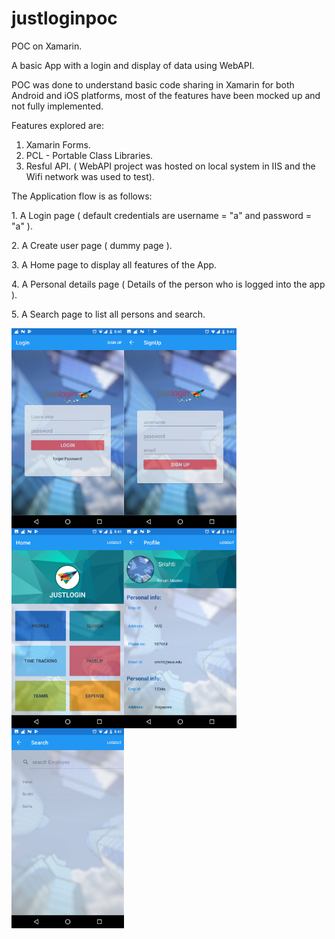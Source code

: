 # justloginpoc

POC on Xamarin.

A basic App with a login and display of data using WebAPI.

POC was done to understand basic code sharing in Xamarin for both Android and iOS platforms, most of the features have been mocked up and not fully implemented.

Features explored are:
1. Xamarin Forms.
2. PCL - Portable Class Libraries.
3. Resful API. ( WebAPI project was hosted on local system in IIS and the Wifi network was used to test).

The Application flow is as follows:

<p>1. A Login page ( default credentials are username = "a" and password = "a" ).</p>
<p>2. A Create user page ( dummy page ).</p>
<p>3. A Home page to display all features of the App.</p>
<p>4. A Personal details page ( Details of the person who is logged into the app ).</p>
<p>5. A Search page to list all persons and search.</p>

<a href="url"><img src="https://github.com/vimraa/justloginpoc/blob/master/screenshots/Login.png" align="left" height="320" width="180" ></a>
<a href="url"><img src="https://github.com/vimraa/justloginpoc/blob/master/screenshots/New User.png" align="left" height="320" width="180" ></a>
<a href="url"><img src="https://github.com/vimraa/justloginpoc/blob/master/screenshots/Home.png" align="left" height="320" width="180" ></a>
<a href="url"><img src="https://github.com/vimraa/justloginpoc/blob/master/screenshots/Personal Detail.png" align="left" height="320" width="180" ></a>
<a href="url"><img src="https://github.com/vimraa/justloginpoc/blob/master/screenshots/Search List.png" align="left" height="320" width="180" ></a>


